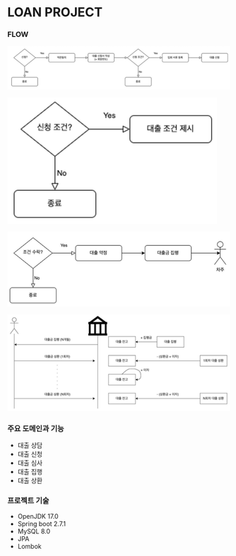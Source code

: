 # LOAN PROJECT

### FLOW
![flow.png](imgs%2Fflow.png)

![flow2.png](imgs%2Fflow2.png)

![flow3.png](imgs%2Fflow3.png)

![flow4.png](imgs%2Fflow4.png)


### 주요 도메인과 기능
- 대출 상담
- 대출 신청
- 대출 심사
- 대출 집행
- 대출 상환

### 프로젝트 기술
- OpenJDK 17.0
- Spring boot 2.7.1
- MySQL 8.0
- JPA
- Lombok